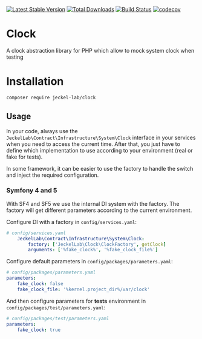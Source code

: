 [![Latest Stable Version](https://poser.pugx.org/jeckel-lab/clock/v/stable)](https://packagist.org/packages/jeckel-lab/clock)
[![Total Downloads](https://poser.pugx.org/jeckel-lab/clock/downloads)](https://packagist.org/packages/jeckel-lab/clock)
[![Build Status](https://travis-ci.org/jeckel-lab/clock.svg?branch=master)](https://travis-ci.org/jeckel-lab/clock)
[![codecov](https://codecov.io/gh/jeckel-lab/clock/branch/master/graph/badge.svg)](https://codecov.io/gh/jeckel-lab/clock)

# Clock

A clock abstraction library for PHP which allow to mock system clock when testing

# Installation

```bash
composer require jeckel-lab/clock
```

## Usage

In your code, always use the `JeckelLab\Contract\Infrastructure\System\Clock` interface in your services when you need to access the current time. After that, you just have to define which implementation to use according to your environment (real or fake for tests).

In some framework, it can be easier to use the factory to handle the switch and inject the required configuration.

### Symfony 4 and 5

With SF4 and SF5 we use the internal DI system with the factory. The factory will get different parameters according to the current environment.

Configure DI with a factory in `config/services.yaml`:
```yaml
# config/services.yaml
    JeckelLab\Contract\Infrastructure\System\Clock:
        factory: ['JeckelLab\Clock\ClockFactory', getClock]
        arguments: ['%fake_clock%', '%fake_clock_file%']
```
Configure default parameters in `config/packages/parameters.yaml`:
```yaml
# config/packages/parameters.yaml
parameters:
    fake_clock: false
    fake_clock_file: '%kernel.project_dir%/var/clock'
```

And then configure parameters for **tests** environment in `config/packages/test/parameters.yaml`:
```yaml
# config/packages/test/parameters.yaml
parameters:
    fake_clock: true
```
